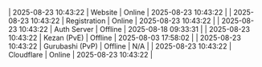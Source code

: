 | 2025-08-23 10:43:22 | Website | Online | 2025-08-23 10:43:22 |
| 2025-08-23 10:43:22 | Registration | Online | 2025-08-23 10:43:22 |
| 2025-08-23 10:43:22 | Auth Server | Offline | 2025-08-18 09:33:31 |
| 2025-08-23 10:43:22 | Kezan (PvE) | Offline | 2025-08-03 17:58:02 |
| 2025-08-23 10:43:22 | Gurubashi (PvP) | Offline | N/A |
| 2025-08-23 10:43:22 | Cloudflare | Online | 2025-08-23 10:43:22 |
